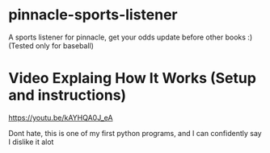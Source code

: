 # pinnacle-sports-listener
A sports listener for pinnacle, get your odds update before other books :) (Tested only for baseball)


# Video Explaing How It Works (Setup and instructions)
https://youtu.be/kAYHQA0J_eA

Dont hate, this is one of my first python programs, and I can confidently say I dislike it alot  
